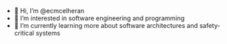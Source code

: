 - 👋 Hi, I’m @ecmcelheran
- 👀 I’m interested in software engineering and programming
- 🌱 I’m currently learning more about software architectures and safety-critical systems
